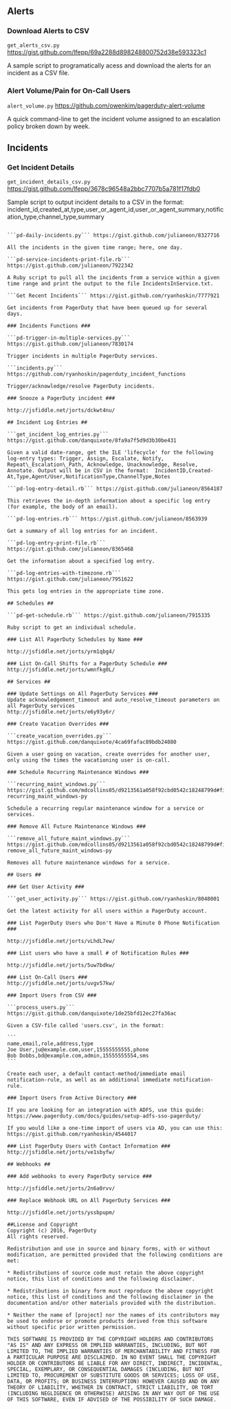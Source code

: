 ## Alerts ##

### Download Alerts to CSV

```get_alerts_csv.py``` https://gist.github.com/lfepp/69a2288d898248800752d38e593323c1

A sample script to programatically acess and download the alerts for an incident as a CSV file.

### Alert Volume/Pain for On-Call Users

```alert_volume.py``` https://github.com/owenkim/pagerduty-alert-volume

A quick command-line to get the incident volume assigned to an escalation policy broken down by week.

## Incidents ##

### Get Incident Details

```get_incident_details_csv.py``` https://gist.github.com/lfepp/3678c96548a2bbc7707b5a781f17fdb0

Sample script to output incident details to a CSV in the format:
incident_id,created_at,type,user_or_agent_id,user_or_agent_summary,notification_type,channel_type,summary

~~~~~~~~~~~~~~~~~~~~~~~~~~~~~~~~~~~~~~~~ I AM HERE IN UPDATES ~~~~~~~~~~~~~~~~~~~~~~~~~~~~~~~~~~~~~~~~~

```pd-daily-incidents.py``` https://gist.github.com/julianeon/8327716

All the incidents in the given time range; here, one day.

```pd-service-incidents-print-file.rb``` https://gist.github.com/julianeon/7922342

A Ruby script to pull all the incidents from a service within a given time range and print the output to the file IncidentsInService.txt.

```Get Recent Incidents``` https://gist.github.com/ryanhoskin/7777921

Get incidents from PagerDuty that have been queued up for several days.

### Incidents Functions ###

```pd-trigger-in-multiple-services.py``` https://gist.github.com/julianeon/7830174

Trigger incidents in multiple PagerDuty services.

```incidents.py``` https://github.com/ryanhoskin/pagerduty_incident_functions

Trigger/acknowledge/resolve PagerDuty incidents.

### Snooze a PagerDuty incident ###

http://jsfiddle.net/jorts/dckwt4nu/

## Incident Log Entries ##

```get_incident_log_entries.py``` https://gist.github.com/danquixote/8fa9a7f5d9d3b30be431

Given a valid date-range, get the ILE 'lifecycle' for the following log-entry types: Trigger, Assign, Escalate, Notify, Repeat\_Escalation\_Path, Acknowledge, Unacknowledge, Resolve, Annotate. Output will be in CSV in the format:  IncidentID,Created-At,Type,Agent/User,NotificationType,ChannelType,Notes

```pd-log-entry-detail.rb``` https://gist.github.com/julianeon/8564187

This retrieves the in-depth information about a specific log entry (for example, the body of an email).

```pd-log-entries.rb``` https://gist.github.com/julianeon/8563939

Get a summary of all log entries for an incident.

```pd-log-entry-print-file.rb``` https://gist.github.com/julianeon/8365468

Get the information about a specified log entry.

```pd-log-entries-with-timezone.rb``` https://gist.github.com/julianeon/7951622

This gets log entries in the appropriate time zone.

## Schedules ##

```pd-get-schedule.rb``` https://gist.github.com/julianeon/7915335

Ruby script to get an individual schedule.

### List All PagerDuty Schedules by Name ###

http://jsfiddle.net/jorts/yrm1qbg4/

### List On-Call Shifts for a PagerDuty Schedule ###
http://jsfiddle.net/jorts/wmnfkg0L/

## Services ##

### Update Settings on All PagerDuty Services ###
Update acknowledgement_timeout and auto_resolve_timeout parameters on all PagerDuty services
http://jsfiddle.net/jorts/e6y93y6r/

### Create Vacation Overrides ###

```create_vacation_overrides.py``` https://gist.github.com/danquixote/4ca69fafac89bdb24080

Given a user going on vacation, create overrides for another user, only using the times the vacationing user is on-call.

### Schedule Recurring Maintenance Windows ###

```recurring_maint_windows.py``` https://gist.github.com/mdcollins05/d9213561a058f92cbd0542c18248799d#file-recurring_maint_windows-py

Schedule a recurring regular maintenance window for a service or services.

### Remove All Future Maintenance Windows ###

```remove_all_future_maint_windows.py``` https://gist.github.com/mdcollins05/d9213561a058f92cbd0542c18248799d#file-remove_all_future_maint_windows-py

Removes all future maintenance windows for a service.

## Users ##

### Get User Activity ###

```get_user_activity.py``` https://gist.github.com/ryanhoskin/8048001

Get the latest activity for all users within a PagerDuty account.

### List PagerDuty Users who Don't Have a Minute 0 Phone Notification ###

http://jsfiddle.net/jorts/vLhdL7ew/

### List users who have a small # of Notification Rules ###

http://jsfiddle.net/jorts/5uw7bdkw/

### List On-Call Users ###
http://jsfiddle.net/jorts/uvgv57kw/

### Import Users from CSV ###

```process_users.py``` https://gist.github.com/danquixote/1de25bfd12ec27fa36ac

Given a CSV-file called 'users.csv', in the format:

```
name,email,role,address,type
Joe User,ju@example.com,user,15555555555,phone
Bob Dobbs,bd@example.com,admin,15555555554,sms
```

Create each user, a default contact-method/immediate email notification-rule, as well as an additional immediate notification-rule.

### Import Users from Active Directory ###

If you are looking for an integration with ADFS, use this guide:  https://www.pagerduty.com/docs/guides/setup-adfs-sso-pagerduty/

If you would like a one-time import of users via AD, you can use this:  https://gist.github.com/ryanhoskin/4544017

### List PagerDuty Users with Contact Information ###
http://jsfiddle.net/jorts/ve1sbyfw/

## Webhooks ##

### Add webhooks to every PagerDuty service ###

http://jsfiddle.net/jorts/2n6a0rvv/

### Replace Webhook URL on All PagerDuty Services ###

http://jsfiddle.net/jorts/yssbpupm/

##License and Copyright
Copyright (c) 2016, PagerDuty
All rights reserved.

Redistribution and use in source and binary forms, with or without modification, are permitted provided that the following conditions are met:

* Redistributions of source code must retain the above copyright notice, this list of conditions and the following disclaimer.

* Redistributions in binary form must reproduce the above copyright notice, this list of conditions and the following disclaimer in the documentation and/or other materials provided with the distribution.

* Neither the name of [project] nor the names of its contributors may be used to endorse or promote products derived from this software without specific prior written permission.

THIS SOFTWARE IS PROVIDED BY THE COPYRIGHT HOLDERS AND CONTRIBUTORS "AS IS" AND ANY EXPRESS OR IMPLIED WARRANTIES, INCLUDING, BUT NOT LIMITED TO, THE IMPLIED WARRANTIES OF MERCHANTABILITY AND FITNESS FOR A PARTICULAR PURPOSE ARE DISCLAIMED. IN NO EVENT SHALL THE COPYRIGHT HOLDER OR CONTRIBUTORS BE LIABLE FOR ANY DIRECT, INDIRECT, INCIDENTAL, SPECIAL, EXEMPLARY, OR CONSEQUENTIAL DAMAGES (INCLUDING, BUT NOT LIMITED TO, PROCUREMENT OF SUBSTITUTE GOODS OR SERVICES; LOSS OF USE, DATA, OR PROFITS; OR BUSINESS INTERRUPTION) HOWEVER CAUSED AND ON ANY THEORY OF LIABILITY, WHETHER IN CONTRACT, STRICT LIABILITY, OR TORT (INCLUDING NEGLIGENCE OR OTHERWISE) ARISING IN ANY WAY OUT OF THE USE OF THIS SOFTWARE, EVEN IF ADVISED OF THE POSSIBILITY OF SUCH DAMAGE.
